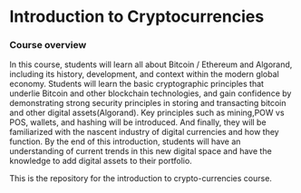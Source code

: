 # Introduction to Cryptocurrencies
### Course overview

In this course, students will learn all about Bitcoin / Ethereum and Algorand, including its history, development, and context within the modern global economy. Students will learn the basic cryptographic principles that
underlie Bitcoin and other blockchain technologies, and gain confidence by demonstrating strong security principles in storing and transacting bitcoin and other digital assets(Algorand). Key principles such as mining,POW vs POS, wallets, and hashing will be introduced. And finally, they will be familiarized with the nascent industry of digital currencies and how they function. By the end of this introduction, students will have an understanding of current trends in this new digital space and have the knowledge to add digital assets to their portfolio.



This is the repository for the introduction to crypto-currencies course.
